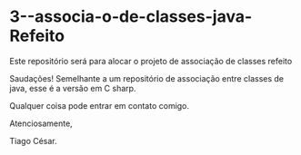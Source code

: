 # 3--associa-o-de-classes-java-Refeito
Este repositório será para alocar o projeto de associação de classes refeito


Saudações! Semelhante a um repositório de associação entre classes de java, esse é a versão em C sharp.

Qualquer coisa pode entrar em contato comigo.

Atenciosamente,

Tiago César.